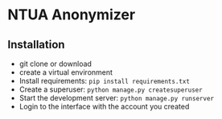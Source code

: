 # NTUA Anonymizer

## Installation
- git clone or download
- create a virtual environment
- Install requirements: `pip install requirements.txt`
- Create a superuser: `python manage.py createsuperuser`
- Start the development server: `python manage.py runserver` 
- Login to the interface with the account you created
